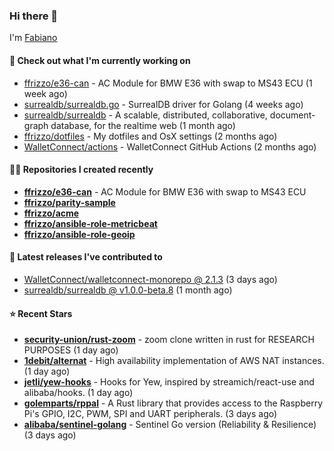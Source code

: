 ### Hi there 👋

I'm [Fabiano](https://ffrizzo.com)

#### 👷 Check out what I'm currently working on


- [ffrizzo/e36-can](https://github.com/ffrizzo/e36-can) - AC Module for BMW E36 with swap to MS43 ECU (1 week ago)
- [surrealdb/surrealdb.go](https://github.com/surrealdb/surrealdb.go) - SurrealDB driver for Golang (4 weeks ago)
- [surrealdb/surrealdb](https://github.com/surrealdb/surrealdb) - A scalable, distributed, collaborative, document-graph database, for the realtime web (1 month ago)
- [ffrizzo/dotfiles](https://github.com/ffrizzo/dotfiles) - My dotfiles and OsX settings (2 months ago)
- [WalletConnect/actions](https://github.com/WalletConnect/actions) - WalletConnect GitHub Actions (2 months ago)

#### 👨‍💻 Repositories I created recently
- **[ffrizzo/e36-can](https://github.com/ffrizzo/e36-can)** - AC Module for BMW E36 with swap to MS43 ECU
- **[ffrizzo/parity-sample](https://github.com/ffrizzo/parity-sample)**
- **[ffrizzo/acme](https://github.com/ffrizzo/acme)**
- **[ffrizzo/ansible-role-metricbeat](https://github.com/ffrizzo/ansible-role-metricbeat)**
- **[ffrizzo/ansible-role-geoip](https://github.com/ffrizzo/ansible-role-geoip)**

#### 🚀 Latest releases I've contributed to


- [WalletConnect/walletconnect-monorepo @ 2.1.3](https://github.com/WalletConnect/walletconnect-monorepo/releases/tag/2.1.3) (3 days ago)
- [surrealdb/surrealdb @ v1.0.0-beta.8](https://github.com/surrealdb/surrealdb/releases/tag/v1.0.0-beta.8) (1 month ago)

#### ⭐ Recent Stars


- **[security-union/rust-zoom](https://github.com/security-union/rust-zoom)** - zoom clone written in rust for RESEARCH PURPOSES (1 day ago)
- **[1debit/alternat](https://github.com/1debit/alternat)** - High availability implementation of AWS NAT instances. (1 day ago)
- **[jetli/yew-hooks](https://github.com/jetli/yew-hooks)** - Hooks for Yew, inspired by streamich/react-use and alibaba/hooks. (1 day ago)
- **[golemparts/rppal](https://github.com/golemparts/rppal)** - A Rust library that provides access to the Raspberry Pi&#39;s GPIO, I2C, PWM, SPI and UART peripherals. (3 days ago)
- **[alibaba/sentinel-golang](https://github.com/alibaba/sentinel-golang)** - Sentinel Go version (Reliability &amp; Resilience) (3 days ago)
